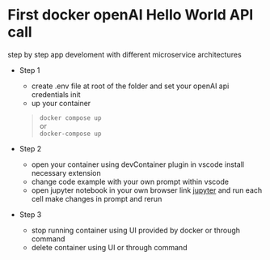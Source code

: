 # First docker openAI Hello World API call
 step by step app develoment with different microservice architectures 

* Step 1
  - create .env file at root of the folder and set your openAI api credentials init
  - up your container
  > `docker compose up` \
  or \
  > `docker-compose up`

 * Step 2
   - open your container using devContainer plugin in vscode install necessary extension
   - change code example with your own prompt within vscode
   - open jupyter notebook in your own browser link [jupyter](http://127.0.0.1:8888/tree) and run each cell make changes in prompt and rerun
   
* Step 3
  - stop running container using UI provided by docker or through command
  - delete container using UI or through command
